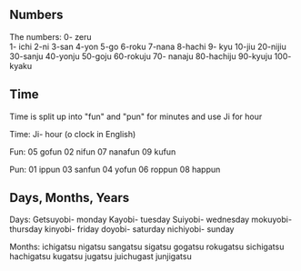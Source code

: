 Numbers
------
The numbers:
0- zeru <br>
1- ichi
2-ni
3-san
4-yon
5-go
6-roku
7-nana
8-hachi
9- kyu
10-jiu
20-nijiu
30-sanju
40-yonju
50-goju
60-rokuju
70- nanaju
80-hachiju
90-kyuju
100- kyaku

Time
---
Time is split up into "fun" and "pun" for minutes and use Ji for hour

Time:
Ji- hour (o clock in English)

Fun:
05 gofun
02 nifun
07 nanafun
09 kufun

Pun:
01 ippun
03 sanfun
04 yofun
06 roppun
08 happun

Days, Months, Years
----

Days:
Getsuyobi- monday
Kayobi- tuesday
Suiyobi- wednesday
mokuyobi- thursday
kinyobi- friday
doyobi- saturday
nichiyobi- sunday

Months:
ichigatsu
nigatsu
sangatsu
sigatsu
gogatsu
rokugatsu
sichigatsu
hachigatsu
kugatsu
jugatsu
juichugast
junjigatsu

